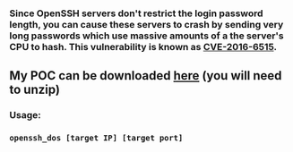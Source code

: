 ### Since OpenSSH servers don't restrict the login password length, you can cause these servers to crash by sending very long passwords which use massive amounts of a the server's CPU to hash. This vulnerability is known as [CVE-2016-6515](https://nvd.nist.gov/vuln/detail/CVE-2016-6515).
## My POC can be downloaded [here](https://github.com/jptr218/openssh_dos/raw/main/openssh_dos.zip) (you will need to unzip)
### Usage:

### `openssh_dos [target IP] [target port] `
